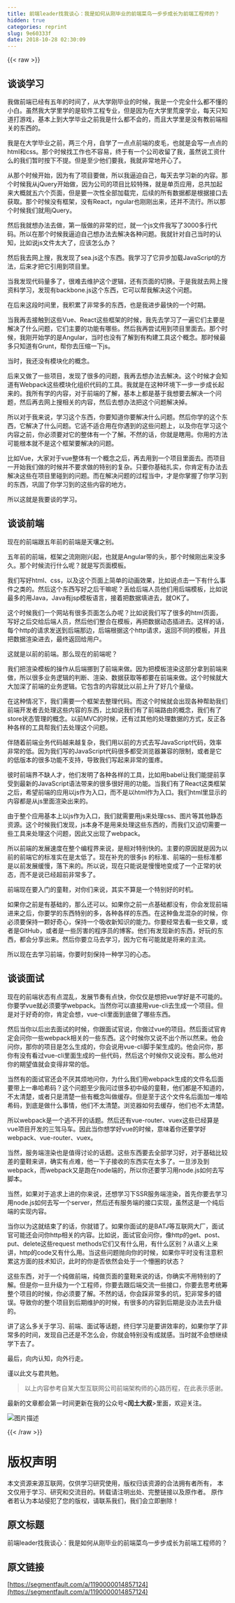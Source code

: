 ```yaml
---
title: 前端leader找我谈心：我是如何从刚毕业的前端菜鸟一步步成长为前端工程师的？
hidden: true
categories: reprint
slug: 9e60333f
date: 2018-10-28 02:30:09
---
```


{{< raw >}}
<h2 id="articleHeader0">&#x8C08;&#x8C08;&#x5B66;&#x4E60;</h2><p>&#x6211;&#x505A;&#x524D;&#x7AEF;&#x5DF2;&#x7ECF;&#x6709;&#x4E94;&#x5E74;&#x7684;&#x65F6;&#x95F4;&#x4E86;&#xFF0C;&#x4ECE;&#x5927;&#x5B66;&#x521A;&#x6BD5;&#x4E1A;&#x7684;&#x65F6;&#x5019;&#xFF0C;&#x6211;&#x662F;&#x4E00;&#x4E2A;&#x5B8C;&#x5168;&#x4EC0;&#x4E48;&#x90FD;&#x4E0D;&#x61C2;&#x7684;&#x5C0F;&#x767D;&#x3002;&#x867D;&#x7136;&#x6211;&#x5927;&#x5B66;&#x91CC;&#x5B66;&#x7684;&#x662F;&#x8F6F;&#x4EF6;&#x5DE5;&#x7A0B;&#x4E13;&#x4E1A;&#xFF0C;&#x4F46;&#x662F;&#x56E0;&#x4E3A;&#x5728;&#x5927;&#x5B66;&#x91CC;&#x8352;&#x5E9F;&#x5B66;&#x4E1A;&#xFF0C;&#x6BCF;&#x5929;&#x53EA;&#x77E5;&#x9053;&#x6253;&#x6E38;&#x620F;&#xFF0C;&#x57FA;&#x672C;&#x4E0A;&#x5230;&#x5927;&#x5B66;&#x6BD5;&#x4E1A;&#x4E4B;&#x524D;&#x6211;&#x662F;&#x4EC0;&#x4E48;&#x90FD;&#x4E0D;&#x4F1A;&#x7684;&#xFF0C;&#x800C;&#x4E14;&#x5927;&#x5B66;&#x91CC;&#x662F;&#x6CA1;&#x6709;&#x6559;&#x524D;&#x7AEF;&#x76F8;&#x5173;&#x7684;&#x4E1C;&#x897F;&#x7684;&#x3002;</p><p>&#x6211;&#x662F;&#x5728;&#x5927;&#x5B66;&#x6BD5;&#x4E1A;&#x4E4B;&#x524D;&#xFF0C;&#x4E24;&#x4E09;&#x4E2A;&#x6708;&#xFF0C;&#x81EA;&#x5B66;&#x4E86;&#x4E00;&#x70B9;&#x70B9;&#x524D;&#x7AEF;&#x7684;&#x76AE;&#x6BDB;&#xFF0C;&#x4E5F;&#x5C31;&#x662F;&#x4F1A;&#x5199;&#x4E00;&#x70B9;&#x70B9;&#x7684;html&#x548C;css&#x3002;&#x90A3;&#x4E2A;&#x65F6;&#x5019;&#x627E;&#x5DE5;&#x4F5C;&#x4E5F;&#x4E0D;&#x5BB9;&#x6613;&#xFF0C;&#x7EC8;&#x4E8E;&#x6709;&#x4E00;&#x4E2A;&#x516C;&#x53F8;&#x6536;&#x7559;&#x4E86;&#x6211;&#xFF0C;&#x867D;&#x7136;&#x8BF4;&#x5DE5;&#x8D44;&#x4EC0;&#x4E48;&#x7684;&#x6211;&#x4EEC;&#x6682;&#x65F6;&#x6309;&#x4E0B;&#x4E0D;&#x63D0;&#x3002;&#x4F46;&#x662F;&#x81F3;&#x5C11;&#x4ED6;&#x4EEC;&#x8981;&#x6211;&#xFF0C;&#x6211;&#x5C31;&#x975E;&#x5E38;&#x5730;&#x5F00;&#x5FC3;&#x4E86;&#x3002;</p><p>&#x4ECE;&#x90A3;&#x4E2A;&#x65F6;&#x5019;&#x5F00;&#x59CB;&#xFF0C;&#x56E0;&#x4E3A;&#x6709;&#x4E86;&#x9879;&#x76EE;&#x8981;&#x505A;&#xFF0C;&#x6240;&#x4EE5;&#x6211;&#x903C;&#x8FEB;&#x81EA;&#x5DF1;&#xFF0C;&#x6BCF;&#x5929;&#x53BB;&#x5B66;&#x4E60;&#x65B0;&#x7684;&#x5185;&#x5BB9;&#x3002;&#x90A3;&#x4E2A;&#x65F6;&#x5019;&#x6211;&#x4ECE;jQuery&#x5F00;&#x59CB;&#x505A;&#xFF0C;&#x56E0;&#x4E3A;&#x516C;&#x53F8;&#x7684;&#x9879;&#x76EE;&#x6BD4;&#x8F83;&#x7279;&#x6B8A;&#xFF0C;&#x5C31;&#x662F;&#x5355;&#x9875;&#x5E94;&#x7528;&#xFF0C;&#x603B;&#x5171;&#x52A0;&#x8D77;&#x6765;&#x5927;&#x6982;&#x5C31;&#x4E94;&#x516D;&#x4E2A;&#x9875;&#x9762;&#xFF0C;&#x4F46;&#x662F;&#x8981;&#x4E00;&#x6B21;&#x6027;&#x5168;&#x90E8;&#x52A0;&#x8F7D;&#x5B8C;&#xFF0C;&#x540E;&#x7EED;&#x7684;&#x6240;&#x6709;&#x6570;&#x636E;&#x90FD;&#x662F;&#x6839;&#x636E;&#x63A5;&#x53E3;&#x53BB;&#x83B7;&#x53D6;&#x3002;&#x90A3;&#x4E2A;&#x65F6;&#x5019;&#x6CA1;&#x6709;&#x6846;&#x67B6;&#xFF0C;&#x6CA1;&#x6709;React&#xFF0C;ngular&#x4E5F;&#x521A;&#x521A;&#x51FA;&#x6765;&#xFF0C;&#x8FD8;&#x5E76;&#x4E0D;&#x6D41;&#x884C;&#x3002;&#x6240;&#x4EE5;&#x90A3;&#x4E2A;&#x65F6;&#x5019;&#x6211;&#x4EEC;&#x5C31;&#x7528;jQuery&#x3002;</p><p>&#x7136;&#x540E;&#x6211;&#x5C31;&#x60F3;&#x529E;&#x6CD5;&#x53BB;&#x505A;&#xFF0C;&#x7B2C;&#x4E00;&#x7248;&#x505A;&#x7684;&#x975E;&#x5E38;&#x7684;&#x70C2;&#xFF0C;&#x5C31;&#x4E00;&#x4E2A;js&#x6587;&#x4EF6;&#x6211;&#x5199;&#x4E86;3000&#x591A;&#x884C;&#x4EE3;&#x7801;&#x3002;&#x6240;&#x4EE5;&#x5728;&#x90A3;&#x4E2A;&#x65F6;&#x5019;&#x6211;&#x903C;&#x8FEB;&#x81EA;&#x5DF1;&#x60F3;&#x529E;&#x6CD5;&#x53BB;&#x89E3;&#x51B3;&#x5404;&#x79CD;&#x95EE;&#x9898;&#x3002;&#x6211;&#x5C31;&#x9488;&#x5BF9;&#x81EA;&#x5DF1;&#x5F53;&#x65F6;&#x7684;&#x8BA4;&#x77E5;&#xFF0C;&#x6BD4;&#x5982;&#x8BF4;js&#x6587;&#x4EF6;&#x592A;&#x5927;&#x4E86;&#xFF0C;&#x5E94;&#x8BE5;&#x600E;&#x4E48;&#x529E;&#xFF1F;</p><p>&#x7136;&#x540E;&#x6211;&#x53BB;&#x7F51;&#x4E0A;&#x641C;&#xFF0C;&#x6211;&#x53D1;&#x73B0;&#x4E86;sea.js&#x8FD9;&#x4E2A;&#x4E1C;&#x897F;&#x3002;&#x6211;&#x5B66;&#x4E60;&#x4E86;&#x5B83;&#x5F02;&#x6B65;&#x52A0;&#x8F7D;JavaScript&#x7684;&#x65B9;&#x6CD5;&#xFF0C;&#x540E;&#x6765;&#x624D;&#x628A;&#x5B83;&#x5F15;&#x7528;&#x5230;&#x9879;&#x76EE;&#x91CC;&#x3002;</p><p>&#x5F53;&#x6211;&#x53D1;&#x73B0;&#x4EE3;&#x7801;&#x91CF;&#x591A;&#x4E86;&#xFF0C;&#x5F88;&#x96BE;&#x53BB;&#x7EF4;&#x62A4;&#x8FD9;&#x4E2A;&#x903B;&#x8F91;&#xFF0C;&#x8FD8;&#x6709;&#x9875;&#x9762;&#x7684;&#x5207;&#x6362;&#x3002;&#x4E8E;&#x662F;&#x6211;&#x5C31;&#x53BB;&#x7F51;&#x4E0A;&#x641C;&#x8D44;&#x6599;&#x5B66;&#x4E60;&#xFF0C;&#x53D1;&#x73B0;&#x6709;backbone.js&#x8FD9;&#x4E2A;&#x4E1C;&#x897F;&#xFF0C;&#x5B83;&#x53EF;&#x4EE5;&#x5E2E;&#x6211;&#x89E3;&#x51B3;&#x8FD9;&#x4E2A;&#x95EE;&#x9898;&#x3002;</p><p>&#x5728;&#x540E;&#x6765;&#x8FD9;&#x6BB5;&#x65F6;&#x95F4;&#x91CC;&#xFF0C;&#x6211;&#x79EF;&#x7D2F;&#x4E86;&#x975E;&#x5E38;&#x591A;&#x7684;&#x4E1C;&#x897F;&#xFF0C;&#x4E5F;&#x662F;&#x6211;&#x8FDB;&#x6B65;&#x6700;&#x5FEB;&#x7684;&#x4E00;&#x4E2A;&#x65F6;&#x671F;&#x3002;</p><p>&#x5F53;&#x6211;&#x518D;&#x53BB;&#x63A5;&#x89E6;&#x5230;&#x8FD9;&#x4E9B;Vue&#x3001;React&#x8FD9;&#x4E9B;&#x6846;&#x67B6;&#x7684;&#x65F6;&#x5019;&#xFF0C;&#x6211;&#x5148;&#x53BB;&#x5B66;&#x4E60;&#x4E86;&#x4E00;&#x904D;&#x5B83;&#x4EEC;&#x4E3B;&#x8981;&#x662F;&#x89E3;&#x51B3;&#x4E86;&#x4EC0;&#x4E48;&#x95EE;&#x9898;&#xFF0C;&#x5B83;&#x4EEC;&#x4E3B;&#x8981;&#x7684;&#x529F;&#x80FD;&#x6709;&#x54EA;&#x4E9B;&#x3002;&#x7136;&#x540E;&#x6211;&#x518D;&#x5C1D;&#x8BD5;&#x7528;&#x5230;&#x9879;&#x76EE;&#x91CC;&#x9762;&#x53BB;&#x3002;&#x90A3;&#x4E2A;&#x65F6;&#x5019;&#xFF0C;&#x6211;&#x521A;&#x5F00;&#x59CB;&#x5B66;&#x7684;&#x662F;Angular&#xFF0C;&#x5F53;&#x65F6;&#x4E5F;&#x6CA1;&#x6709;&#x4E86;&#x89E3;&#x5230;&#x6709;&#x6784;&#x5EFA;&#x5DE5;&#x5177;&#x8FD9;&#x4E2A;&#x6982;&#x5FF5;&#x3002;&#x90A3;&#x65F6;&#x5019;&#x6700;&#x591A;&#x53EA;&#x77E5;&#x9053;&#x6709;Grunt&#xFF0C;&#x5E2E;&#x4F60;&#x53BB;&#x538B;&#x7F29;&#x4E00;&#x4E0B;js&#x3002;</p><p>&#x5F53;&#x65F6;&#xFF0C;&#x6211;&#x8FD8;&#x6CA1;&#x6709;&#x6A21;&#x5757;&#x5316;&#x7684;&#x6982;&#x5FF5;&#x3002;</p><p>&#x540E;&#x6765;&#x53C8;&#x505A;&#x4E86;&#x4E00;&#x4E9B;&#x9879;&#x76EE;&#xFF0C;&#x53D1;&#x73B0;&#x4E86;&#x5F88;&#x591A;&#x7684;&#x95EE;&#x9898;&#xFF0C;&#x6211;&#x518D;&#x53BB;&#x60F3;&#x529E;&#x6CD5;&#x53BB;&#x89E3;&#x51B3;&#x3002;&#x8FD9;&#x4E2A;&#x65F6;&#x5019;&#x624D;&#x4F1A;&#x77E5;&#x9053;&#x6709;Webpack&#x8FD9;&#x4E9B;&#x6A21;&#x5757;&#x5316;&#x7EC4;&#x7EC7;&#x4EE3;&#x7801;&#x7684;&#x5DE5;&#x5177;&#x3002;&#x6211;&#x5C31;&#x662F;&#x5728;&#x8FD9;&#x79CD;&#x73AF;&#x5883;&#x4E0B;&#x4E00;&#x6B65;&#x4E00;&#x6B65;&#x6210;&#x957F;&#x8D77;&#x6765;&#x7684;&#x3002;&#x6211;&#x6240;&#x6709;&#x5B66;&#x7684;&#x5185;&#x5BB9;&#xFF0C;&#x5BF9;&#x4E8E;&#x524D;&#x7AEF;&#x7684;&#x4E86;&#x89E3;&#xFF0C;&#x57FA;&#x672C;&#x4E0A;&#x90FD;&#x662F;&#x57FA;&#x4E8E;&#x6211;&#x60F3;&#x8981;&#x53BB;&#x89E3;&#x51B3;&#x4E00;&#x4E2A;&#x95EE;&#x9898;&#xFF0C;&#x7136;&#x540E;&#x518D;&#x53BB;&#x7F51;&#x4E0A;&#x641C;&#x76F8;&#x5173;&#x7684;&#x5185;&#x5BB9;&#xFF0C;&#x7136;&#x540E;&#x53BB;&#x60F3;&#x529E;&#x6CD5;&#x628A;&#x8FD9;&#x4E2A;&#x95EE;&#x9898;&#x89E3;&#x51B3;&#x6389;&#x3002;</p><p>&#x6240;&#x4EE5;&#x5BF9;&#x4E8E;&#x6211;&#x6765;&#x8BF4;&#xFF0C;&#x5B66;&#x4E60;&#x8FD9;&#x4E2A;&#x4E1C;&#x897F;&#xFF0C;&#x4F60;&#x8981;&#x77E5;&#x9053;&#x4F60;&#x8981;&#x89E3;&#x51B3;&#x4EC0;&#x4E48;&#x95EE;&#x9898;&#x3002;&#x7136;&#x540E;&#x4F60;&#x5B66;&#x7684;&#x8FD9;&#x4E2A;&#x4E1C;&#x897F;&#xFF0C;&#x5B83;&#x89E3;&#x51B3;&#x4E86;&#x4EC0;&#x4E48;&#x95EE;&#x9898;&#x3002;&#x5B83;&#x9002;&#x4E0D;&#x9002;&#x5408;&#x7528;&#x5728;&#x4F60;&#x9047;&#x5230;&#x7684;&#x8FD9;&#x4E9B;&#x95EE;&#x9898;&#x4E0A;&#xFF0C;&#x4EE5;&#x53CA;&#x4F60;&#x5728;&#x5B66;&#x4E60;&#x8FD9;&#x4E2A;&#x5185;&#x5BB9;&#x4E4B;&#x524D;&#xFF0C;&#x4F60;&#x5FC5;&#x987B;&#x8981;&#x5BF9;&#x5B83;&#x7684;&#x6574;&#x4F53;&#x6709;&#x4E00;&#x4E2A;&#x4E86;&#x89E3;&#x3002;&#x4E0D;&#x7136;&#x7684;&#x8BDD;&#xFF0C;&#x4F60;&#x5C31;&#x662F;&#x778E;&#x7528;&#x3002;&#x4F60;&#x7528;&#x7684;&#x65B9;&#x6CD5;&#x53EF;&#x80FD;&#x6839;&#x672C;&#x5C31;&#x4E0D;&#x662F;&#x8FD9;&#x4E2A;&#x6846;&#x67B6;&#x8981;&#x89E3;&#x51B3;&#x7684;&#x95EE;&#x9898;&#x3002;</p><p>&#x6BD4;&#x5982;Vue&#xFF0C;&#x5927;&#x5BB6;&#x5BF9;&#x4E8E;vue&#x6574;&#x4F53;&#x6709;&#x4E00;&#x4E2A;&#x6982;&#x5FF5;&#x4E4B;&#x540E;&#xFF0C;&#x518D;&#x53BB;&#x7528;&#x5230;&#x4E00;&#x4E2A;&#x9879;&#x76EE;&#x91CC;&#x9762;&#x53BB;&#x3002;&#x800C;&#x9879;&#x76EE;&#x4E00;&#x5F00;&#x59CB;&#x6211;&#x4EEC;&#x505A;&#x7684;&#x65F6;&#x5019;&#x5E76;&#x4E0D;&#x8981;&#x6C42;&#x505A;&#x7684;&#x7279;&#x522B;&#x7684;&#x590D;&#x6742;&#x3002;&#x53EA;&#x8981;&#x4F60;&#x57FA;&#x7840;&#x624E;&#x5B9E;&#xFF0C;&#x4F60;&#x80AF;&#x5B9A;&#x6709;&#x529E;&#x6CD5;&#x53BB;&#x89E3;&#x51B3;&#x8FD9;&#x4E9B;&#x5728;&#x9879;&#x76EE;&#x91CC;&#x78B0;&#x5230;&#x7684;&#x95EE;&#x9898;&#x3002;&#x800C;&#x5728;&#x89E3;&#x51B3;&#x95EE;&#x9898;&#x7684;&#x8FC7;&#x7A0B;&#x5F53;&#x4E2D;&#xFF0C;&#x624D;&#x662F;&#x4F60;&#x638C;&#x63E1;&#x4E86;&#x4F60;&#x5B66;&#x4E60;&#x5230;&#x7684;&#x4E1C;&#x897F;&#xFF0C;&#x5DE9;&#x56FA;&#x4E86;&#x4F60;&#x5B66;&#x4E60;&#x5230;&#x7684;&#x8FD9;&#x4E9B;&#x5185;&#x5BB9;&#x7684;&#x5730;&#x65B9;&#x3002;</p><p>&#x6240;&#x4EE5;&#x8FD9;&#x5C31;&#x662F;&#x6211;&#x8981;&#x8C08;&#x7684;&#x5B66;&#x4E60;&#x3002;</p><h2 id="articleHeader1">&#x8C08;&#x8C08;&#x524D;&#x7AEF;</h2><p>&#x73B0;&#x5728;&#x7684;&#x524D;&#x7AEF;&#x8DDF;&#x4E94;&#x5E74;&#x524D;&#x7684;&#x524D;&#x7AEF;&#x662F;&#x5929;&#x58E4;&#x4E4B;&#x522B;&#x3002;</p><p>&#x4E94;&#x5E74;&#x524D;&#x7684;&#x524D;&#x7AEF;&#xFF0C;&#x6846;&#x67B6;&#x4E4B;&#x6D41;&#x521A;&#x521A;&#x5174;&#x8D77;&#xFF0C;&#x4E5F;&#x5C31;&#x662F;Angular&#x5E26;&#x7684;&#x5934;&#xFF0C;&#x90A3;&#x4E2A;&#x65F6;&#x5019;&#x521A;&#x51FA;&#x6765;&#x6CA1;&#x591A;&#x4E45;&#x3002;&#x90A3;&#x4E2A;&#x65F6;&#x5019;&#x6D41;&#x884C;&#x4EC0;&#x4E48;&#x5462;&#xFF1F;&#x5C31;&#x662F;&#x5199;&#x9875;&#x9762;&#x6A21;&#x677F;&#x3002;</p><p>&#x6211;&#x4EEC;&#x5199;&#x597D;html&#x3001;css&#xFF0C;&#x4EE5;&#x53CA;&#x8FD9;&#x4E2A;&#x9875;&#x9762;&#x4E0A;&#x7B80;&#x5355;&#x7684;&#x52A8;&#x753B;&#x6548;&#x679C;&#xFF0C;&#x6BD4;&#x5982;&#x8BF4;&#x70B9;&#x51FB;&#x4E00;&#x4E0B;&#x6709;&#x4EC0;&#x4E48;&#x4E8B;&#x4EF6;&#x4E4B;&#x7C7B;&#x7684;&#x3002;&#x7136;&#x540E;&#x8FD9;&#x4E2A;&#x4E1C;&#x897F;&#x5199;&#x597D;&#x4E4B;&#x540E;&#x5E72;&#x561B;&#x5462;&#xFF1F;&#x4E22;&#x7ED9;&#x540E;&#x7AEF;&#x4EBA;&#x5458;&#x4ED6;&#x4EEC;&#x7528;&#x540E;&#x7AEF;&#x6A21;&#x677F;&#xFF0C;&#x6BD4;&#x5982;&#x8BF4;&#x6700;&#x591A;&#x7684;&#x7528;Java&#xFF0C;Java&#x6709;jsp&#x6A21;&#x677F;&#x8BED;&#x8A00;&#xFF0C;&#x63A5;&#x7740;&#x628A;&#x6570;&#x636E;&#x586B;&#x8FDB;&#x53BB;&#xFF0C;&#x5C31;OK&#x4E86;&#x3002;</p><p>&#x8FD9;&#x4E2A;&#x65F6;&#x5019;&#x6211;&#x4EEC;&#x4E00;&#x4E2A;&#x7F51;&#x7AD9;&#x6709;&#x5F88;&#x591A;&#x9875;&#x9762;&#x600E;&#x4E48;&#x529E;&#x5462;&#xFF1F;&#x6BD4;&#x5982;&#x8BF4;&#x6211;&#x4EEC;&#x5199;&#x4E86;&#x5F88;&#x591A;&#x7684;html&#x9875;&#x9762;&#xFF0C;&#x5199;&#x597D;&#x4E4B;&#x540E;&#x4EA4;&#x7ED9;&#x540E;&#x7AEF;&#x4EBA;&#x5458;&#xFF0C;&#x7136;&#x540E;&#x4ED6;&#x4EEC;&#x6574;&#x5408;&#x5728;&#x6A21;&#x677F;&#xFF0C;&#x518D;&#x628A;&#x6570;&#x636E;&#x52A8;&#x6001;&#x63D2;&#x8FDB;&#x53BB;&#x3002;&#x8FD9;&#x6837;&#x7684;&#x8BDD;&#xFF0C;&#x6BCF;&#x4E2A;http&#x7684;&#x8BF7;&#x6C42;&#x53D1;&#x9001;&#x5230;&#x540E;&#x7AEF;&#x90A3;&#x8FB9;&#xFF0C;&#x540E;&#x7AEF;&#x6839;&#x636E;&#x8FD9;&#x4E2A;http&#x8BF7;&#x6C42;&#xFF0C;&#x8FD4;&#x56DE;&#x4E0D;&#x540C;&#x7684;&#x6A21;&#x677F;&#xFF0C;&#x5E76;&#x4E14;&#x628A;&#x6570;&#x636E;&#x6E32;&#x67D3;&#x8FDB;&#x53BB;&#xFF0C;&#x6700;&#x7EC8;&#x8FD4;&#x56DE;&#x7ED9;&#x7528;&#x6237;&#x3002;</p><p>&#x8FD9;&#x5C31;&#x662F;&#x4EE5;&#x524D;&#x7684;&#x524D;&#x7AEF;&#x3002;&#x90A3;&#x4E48;&#x73B0;&#x5728;&#x7684;&#x524D;&#x7AEF;&#x5462;&#xFF1F;</p><p>&#x6211;&#x4EEC;&#x628A;&#x6E32;&#x67D3;&#x6A21;&#x677F;&#x7684;&#x64CD;&#x4F5C;&#x4ECE;&#x540E;&#x7AEF;&#x632A;&#x5230;&#x4E86;&#x524D;&#x7AEF;&#x6765;&#x505A;&#x3002;&#x56E0;&#x4E3A;&#x628A;&#x6A21;&#x677F;&#x6E32;&#x67D3;&#x8FD9;&#x90E8;&#x5206;&#x62FF;&#x5230;&#x524D;&#x7AEF;&#x6765;&#x505A;&#xFF0C;&#x6240;&#x4EE5;&#x5F88;&#x591A;&#x4E1A;&#x52A1;&#x903B;&#x8F91;&#x7684;&#x5224;&#x65AD;&#x3001;&#x6E32;&#x67D3;&#x3001;&#x6570;&#x636E;&#x83B7;&#x53D6;&#x7B49;&#x90FD;&#x8981;&#x5728;&#x524D;&#x7AEF;&#x6765;&#x505A;&#x3002;&#x8FD9;&#x4E2A;&#x65F6;&#x5019;&#x5C31;&#x5927;&#x5927;&#x52A0;&#x6DF1;&#x4E86;&#x524D;&#x7AEF;&#x7684;&#x4E1A;&#x52A1;&#x903B;&#x8F91;&#x3002;&#x5B83;&#x5305;&#x542B;&#x7684;&#x5185;&#x5BB9;&#x5C31;&#x6BD4;&#x4EE5;&#x524D;&#x4E0A;&#x5347;&#x4E86;&#x597D;&#x51E0;&#x4E2A;&#x91CF;&#x7EA7;&#x3002;</p><p>&#x5728;&#x8FD9;&#x79CD;&#x60C5;&#x51B5;&#x4E0B;&#xFF0C;&#x6211;&#x4EEC;&#x9700;&#x8981;&#x4E00;&#x4E2A;&#x6846;&#x67B6;&#x53BB;&#x6574;&#x7406;&#x4EE3;&#x7801;&#x3002;&#x800C;&#x8FD9;&#x4E2A;&#x65F6;&#x5019;&#x5C31;&#x4F1A;&#x51FA;&#x73B0;&#x5404;&#x79CD;&#x5E2E;&#x52A9;&#x6211;&#x4EEC;&#x524D;&#x7AEF;&#x5F00;&#x53D1;&#x8005;&#x53BB;&#x5904;&#x7406;&#x8FD9;&#x4E9B;&#x5185;&#x5BB9;&#x7684;&#x4E1C;&#x897F;&#xFF0C;&#x6BD4;&#x5982;&#x8BF4;&#x6211;&#x4EEC;&#x6709;&#x4E86;&#x524D;&#x7AEF;&#x8DEF;&#x7531;&#x7684;&#x6982;&#x5FF5;&#xFF0C;&#x6211;&#x4EEC;&#x6709;&#x4E86;store&#x72B6;&#x6001;&#x7BA1;&#x7406;&#x7684;&#x6982;&#x5FF5;&#x3002;&#x4EE5;&#x524D;MVC&#x7684;&#x65F6;&#x5019;&#xFF0C;&#x8FD8;&#x6709;&#x8FC7;&#x5176;&#x4ED6;&#x7684;&#x5904;&#x7406;&#x6570;&#x636E;&#x7684;&#x65B9;&#x5F0F;&#xFF0C;&#x53CD;&#x6B63;&#x5404;&#x79CD;&#x5404;&#x6837;&#x7684;&#x5DE5;&#x5177;&#x5E2E;&#x6211;&#x4EEC;&#x53BB;&#x5904;&#x7406;&#x8FD9;&#x4E2A;&#x95EE;&#x9898;&#x3002;</p><p>&#x4F34;&#x968F;&#x7740;&#x524D;&#x7AEF;&#x4E1A;&#x52A1;&#x4EE3;&#x7801;&#x8D8A;&#x6765;&#x8D8A;&#x590D;&#x6742;&#xFF0C;&#x6211;&#x4EEC;&#x7528;&#x4EE5;&#x524D;&#x7684;&#x65B9;&#x5F0F;&#x53BB;&#x5199;JavaScript&#x4EE3;&#x7801;&#xFF0C;&#x6548;&#x7387;&#x975E;&#x5E38;&#x7684;&#x4F4E;&#x3002;&#x56E0;&#x4E3A;&#x6211;&#x4EEC;&#x5199;&#x7684;JavaScript&#x4EE3;&#x7801;&#x5F88;&#x591A;&#x90FD;&#x53D7;&#x6D4F;&#x89C8;&#x5668;&#x517C;&#x5BB9;&#x7684;&#x9650;&#x5236;&#xFF0C;&#x6216;&#x8005;&#x662F;&#x5B83;&#x7684;&#x4F4E;&#x7248;&#x672C;&#x7684;&#x5F88;&#x591A;&#x529F;&#x80FD;&#x4E0D;&#x652F;&#x6301;&#xFF0C;&#x5BFC;&#x81F4;&#x6211;&#x4EEC;&#x5199;&#x8D77;&#x6765;&#x975E;&#x5E38;&#x7684;&#x86CB;&#x75BC;&#x3002;</p><p>&#x5F7C;&#x65F6;&#x524D;&#x7AEF;&#x754C;&#x4E0D;&#x7F3A;&#x4EBA;&#x624D;&#xFF0C;&#x4ED6;&#x4EEC;&#x53D1;&#x660E;&#x4E86;&#x5404;&#x79CD;&#x5404;&#x6837;&#x7684;&#x5DE5;&#x5177;&#xFF0C;&#x6BD4;&#x5982;&#x7528;babel&#x8BA9;&#x6211;&#x4EEC;&#x80FD;&#x63D0;&#x524D;&#x4EAB;&#x53D7;&#x5230;&#x6700;&#x65B0;&#x7684;JavaScript&#x8BED;&#x6CD5;&#x5E26;&#x6765;&#x7684;&#x5F88;&#x591A;&#x5F88;&#x597D;&#x7528;&#x7684;&#x529F;&#x80FD;&#x3002;&#x5F53;&#x6211;&#x4EEC;&#x6709;&#x4E86;React&#x8FD9;&#x7C7B;&#x6846;&#x67B6;&#x4E4B;&#x540E;&#xFF0C;&#x5E0C;&#x671B;&#x524D;&#x7AEF;&#x7684;&#x5E94;&#x7528;&#x4EE5;js&#x4F5C;&#x4E3A;&#x5165;&#x53E3;&#xFF0C;&#x800C;&#x4E0D;&#x662F;&#x4EE5;html&#x4F5C;&#x4E3A;&#x5165;&#x53E3;&#x3002;&#x6211;&#x4EEC;html&#x91CC;&#x663E;&#x793A;&#x7684;&#x5185;&#x5BB9;&#x90FD;&#x662F;&#x4ECE;js&#x91CC;&#x9762;&#x6E32;&#x67D3;&#x51FA;&#x6765;&#x7684;&#x3002;</p><p>&#x7531;&#x4E8E;&#x6574;&#x4E2A;&#x5E94;&#x7528;&#x57FA;&#x672C;&#x4E0A;&#x4EE5;js&#x4F5C;&#x4E3A;&#x5165;&#x53E3;&#xFF0C;&#x6211;&#x4EEC;&#x5C31;&#x9700;&#x8981;&#x7528;js&#x6765;&#x5904;&#x7406;css&#x3001;&#x56FE;&#x7247;&#x7B49;&#x5176;&#x4ED6;&#x9759;&#x6001;&#x8D44;&#x6E90;&#x3002;&#x8FD9;&#x4E2A;&#x65F6;&#x5019;&#x6211;&#x4EEC;&#x53D1;&#x73B0;&#xFF0C;js&#x672C;&#x8EAB;&#x4E0D;&#x662F;&#x7528;&#x6765;&#x5904;&#x7406;&#x8FD9;&#x4E9B;&#x4E1C;&#x897F;&#x7684;&#xFF0C;&#x800C;&#x6211;&#x4EEC;&#x53C8;&#x8FEB;&#x5207;&#x9700;&#x8981;&#x4E00;&#x4E9B;&#x5DE5;&#x5177;&#x6765;&#x5904;&#x7406;&#x8FD9;&#x4E2A;&#x95EE;&#x9898;&#xFF0C;&#x56E0;&#x6B64;&#x53C8;&#x51FA;&#x73B0;&#x4E86;webpack&#x3002;</p><p>&#x6240;&#x4EE5;&#x524D;&#x7AEF;&#x7684;&#x53D1;&#x5C55;&#x901F;&#x5EA6;&#x5728;&#x6574;&#x4E2A;&#x7F16;&#x7A0B;&#x754C;&#x6765;&#x8BF4;&#xFF0C;&#x662F;&#x76F8;&#x5BF9;&#x7279;&#x522B;&#x5FEB;&#x7684;&#x3002;&#x4E3B;&#x8981;&#x7684;&#x539F;&#x56E0;&#x5C31;&#x662F;&#x56E0;&#x4E3A;&#x4EE5;&#x524D;&#x7684;&#x524D;&#x7AEF;&#x5B83;&#x7684;&#x6807;&#x51C6;&#x5B9E;&#x5728;&#x662F;&#x592A;&#x4F4E;&#x4E86;&#x3002;&#x73B0;&#x5728;&#x8865;&#x5145;&#x7684;&#x5F88;&#x591A;js &#x7684;&#x6807;&#x51C6;&#x3001;&#x524D;&#x7AEF;&#x7684;&#x4E00;&#x4E9B;&#x6807;&#x51C6;&#x90FD;&#x662F;&#x4EE5;&#x524D;&#x53D1;&#x5C55;&#x7F13;&#x6162;&#xFF0C;&#x843D;&#x4E0B;&#x6765;&#x7684;&#x3002;&#x6240;&#x4EE5;&#x8BF4;&#xFF0C;&#x73B0;&#x5728;&#x53EA;&#x80FD;&#x8BF4;&#x662F;&#x6162;&#x6162;&#x5730;&#x53D8;&#x6210;&#x4E86;&#x4E00;&#x4E2A;&#x6B63;&#x5E38;&#x7684;&#x72B6;&#x6001;&#xFF0C;&#x800C;&#x4E0D;&#x662F;&#x8BF4;&#x5DF2;&#x7ECF;&#x8D85;&#x524D;&#x975E;&#x5E38;&#x591A;&#x4E86;&#x3002;</p><p>&#x524D;&#x7AEF;&#x73B0;&#x5728;&#x8981;&#x5165;&#x95E8;&#x7684;&#x7AE5;&#x978B;&#xFF0C;&#x5BF9;&#x4F60;&#x4EEC;&#x6765;&#x8BF4;&#xFF0C;&#x5176;&#x5B9E;&#x4E0D;&#x7B97;&#x662F;&#x4E00;&#x4E2A;&#x7279;&#x522B;&#x597D;&#x7684;&#x65F6;&#x673A;&#x3002;</p><p>&#x5982;&#x679C;&#x4F60;&#x4E4B;&#x524D;&#x662F;&#x6709;&#x57FA;&#x7840;&#x7684;&#xFF0C;&#x90A3;&#x4E48;&#x8FD8;&#x53EF;&#x4EE5;&#x3002;&#x5982;&#x679C;&#x4F60;&#x4E4B;&#x524D;&#x4E00;&#x70B9;&#x57FA;&#x7840;&#x90FD;&#x6CA1;&#x6709;&#xFF0C;&#x4F60;&#x4F1A;&#x53D1;&#x73B0;&#x524D;&#x7AEF;&#x8FDB;&#x6765;&#x4E4B;&#x540E;&#xFF0C;&#x4F60;&#x8981;&#x5B66;&#x7684;&#x4E1C;&#x897F;&#x7279;&#x522B;&#x7684;&#x591A;&#xFF0C;&#x5404;&#x79CD;&#x5404;&#x6837;&#x7684;&#x4E1C;&#x897F;&#x3002;&#x5728;&#x8FD9;&#x79CD;&#x9C7C;&#x9F99;&#x6DF7;&#x6742;&#x7684;&#x65F6;&#x5019;&#xFF0C;&#x4F60;&#x5FC5;&#x987B;&#x8981;&#x4FDD;&#x6301;&#x4E00;&#x9897;&#x597D;&#x5947;&#x5FC3;&#xFF0C;&#x4FDD;&#x6301;&#x4E00;&#x4E2A;&#x5438;&#x6536;&#x65B0;&#x77E5;&#x8BC6;&#x7684;&#x80FD;&#x529B;&#x3002;&#x4F60;&#x8981;&#x7ECF;&#x5E38;&#x53BB;&#x770B;&#x4E00;&#x4E9B;&#x6587;&#x7AE0;&#xFF0C;&#x6216;&#x8005;&#x662F;GitHub&#xFF0C;&#x6216;&#x8005;&#x662F;&#x4E00;&#x4E9B;&#x5389;&#x5BB3;&#x7684;&#x7A0B;&#x5E8F;&#x5458;&#x7684;&#x535A;&#x5BA2;&#x3002;&#x4ED6;&#x4EEC;&#x6709;&#x53D1;&#x73B0;&#x65B0;&#x7684;&#x4E1C;&#x897F;&#xFF0C;&#x597D;&#x73A9;&#x7684;&#x4E1C;&#x897F;&#xFF0C;&#x90FD;&#x4F1A;&#x5206;&#x4EAB;&#x51FA;&#x6765;&#x3002;&#x7136;&#x540E;&#x4F60;&#x8981;&#x7ACB;&#x9A6C;&#x53BB;&#x5B66;&#x4E60;&#xFF0C;&#x56E0;&#x4E3A;&#x5B83;&#x6709;&#x53EF;&#x80FD;&#x5C31;&#x662F;&#x5C06;&#x6765;&#x7684;&#x4E3B;&#x6D41;&#x3002;</p><p>&#x6240;&#x4EE5;&#x73B0;&#x5728;&#x53BB;&#x5B66;&#x4E60;&#x524D;&#x7AEF;&#xFF0C;&#x4F60;&#x8981;&#x65F6;&#x523B;&#x4FDD;&#x6301;&#x4E00;&#x79CD;&#x5B66;&#x4E60;&#x7684;&#x5FC3;&#x6001;&#x3002;</p><h2 id="articleHeader2">&#x8C08;&#x8C08;&#x9762;&#x8BD5;</h2><p>&#x73B0;&#x5728;&#x7684;&#x524D;&#x7AEF;&#x72B6;&#x6001;&#x6709;&#x70B9;&#x6DF7;&#x4E71;&#xFF0C;&#x53D1;&#x5C55;&#x8282;&#x594F;&#x6709;&#x70B9;&#x5FEB;&#xFF0C;&#x4F60;&#x4EC5;&#x4EC5;&#x662F;&#x60F3;&#x628A;vue&#x5B66;&#x597D;&#x662F;&#x4E0D;&#x53EF;&#x80FD;&#x7684;&#x3002;&#x4F60;&#x8981;&#x5B66;vue&#x5C31;&#x5FC5;&#x987B;&#x8981;&#x5B66;webpack&#x3002;&#x5F53;&#x7136;&#x4F60;&#x53EF;&#x4EE5;&#x76F4;&#x63A5;&#x7528;vue-cli&#x53BB;&#x751F;&#x6210;&#x4E00;&#x4E2A;&#x9879;&#x76EE;&#x3002;&#x4F46;&#x662F;&#x5BF9;&#x4E8E;&#x597D;&#x5947;&#x7684;&#x4F60;&#xFF0C;&#x80AF;&#x5B9A;&#x4F1A;&#x60F3;&#xFF0C;vue-cli&#x91CC;&#x9762;&#x5230;&#x5E95;&#x505A;&#x4E86;&#x54EA;&#x4E9B;&#x4E1C;&#x897F;&#x3002;</p><p>&#x7136;&#x540E;&#x5F53;&#x4F60;&#x4EE5;&#x540E;&#x51FA;&#x53BB;&#x9762;&#x8BD5;&#x7684;&#x65F6;&#x5019;&#xFF0C;&#x4F60;&#x8DDF;&#x9762;&#x8BD5;&#x5B98;&#x8BF4;&#xFF0C;&#x4F60;&#x505A;&#x8FC7;vue&#x7684;&#x9879;&#x76EE;&#x3002;&#x7136;&#x540E;&#x9762;&#x8BD5;&#x5B98;&#x80AF;&#x5B9A;&#x4F1A;&#x95EE;&#x4F60;&#x4E00;&#x4E9B;webpack&#x76F8;&#x5173;&#x7684;&#x4E00;&#x4E9B;&#x4E1C;&#x897F;&#x3002;&#x8FD9;&#x4E2A;&#x65F6;&#x5019;&#x4F60;&#x53C8;&#x8BF4;&#x4E0D;&#x51FA;&#x4E2A;&#x6240;&#x4EE5;&#x7136;&#x6765;&#x3002;&#x4ED6;&#x4F1A;&#x95EE;&#x4F60;&#xFF0C;&#x90A3;&#x4F60;&#x7684;&#x9879;&#x76EE;&#x662F;&#x600E;&#x4E48;&#x751F;&#x6210;&#x7684;&#xFF0C;&#x4F60;&#x4F1A;&#x8BF4;&#x7528;vue-cli&#x811A;&#x624B;&#x67B6;&#x751F;&#x6210;&#x7684;&#x3002;&#x4ED6;&#x4F1A;&#x95EE;&#x4F60;&#xFF0C;&#x90A3;&#x4F60;&#x6709;&#x6CA1;&#x6709;&#x770B;&#x8FC7;vue-cli&#x91CC;&#x9762;&#x751F;&#x6210;&#x7684;&#x4E00;&#x4E9B;&#x4EE3;&#x7801;&#xFF0C;&#x7136;&#x540E;&#x8FD9;&#x4E2A;&#x65F6;&#x5019;&#x4F60;&#x53C8;&#x8BF4;&#x6CA1;&#x6709;&#x3002;&#x90A3;&#x4E48;&#x4ED6;&#x5BF9;&#x4F60;&#x7684;&#x671F;&#x671B;&#x503C;&#x5C31;&#x4F1A;&#x53D8;&#x5F97;&#x975E;&#x5E38;&#x7684;&#x4F4E;&#x3002;</p><p>&#x5F53;&#x7136;&#x6709;&#x7684;&#x9762;&#x8BD5;&#x5B98;&#x8FD8;&#x4F1A;&#x4E0D;&#x538C;&#x5176;&#x70E6;&#x5730;&#x95EE;&#x4F60;&#xFF0C;&#x4E3A;&#x4EC0;&#x4E48;&#x6211;&#x4EEC;&#x7528;webpack&#x751F;&#x6210;&#x7684;&#x6587;&#x4EF6;&#x540D;&#x540E;&#x9762;&#x8981;&#x5E26;&#x4E0A;&#x4E00;&#x4E32;&#x54C8;&#x5E0C;&#x7801;&#xFF1F;&#x8FD9;&#x4E2A;&#x95EE;&#x9898;&#x81F3;&#x5C11;&#x6211;&#x95EE;&#x8FC7;&#x5F88;&#x591A;&#x521D;&#x4E2D;&#x7EA7;&#x7684;&#x7AE5;&#x978B;&#xFF0C;&#x4ED6;&#x4EEC;&#x90FD;&#x662F;&#x4E0D;&#x77E5;&#x9053;&#x7684;&#xFF0C;&#x4E0D;&#x592A;&#x6E05;&#x695A;&#xFF0C;&#x6216;&#x8005;&#x53EA;&#x662F;&#x6E05;&#x695A;&#x4E00;&#x4E9B;&#x6709;&#x6982;&#x5FF5;&#x53EB;&#x505A;&#x7F13;&#x5B58;&#x3002;&#x4F46;&#x662F;&#x81F3;&#x4E8E;&#x8FD9;&#x4E2A;&#x6587;&#x4EF6;&#x540D;&#x540E;&#x9762;&#x52A0;&#x4E00;&#x5806;&#x54C8;&#x5E0C;&#x7801;&#xFF0C;&#x5230;&#x5E95;&#x662F;&#x505A;&#x4EC0;&#x4E48;&#x4E8B;&#x60C5;&#xFF0C;&#x4ED6;&#x4EEC;&#x4E0D;&#x592A;&#x6E05;&#x695A;&#x3002;&#x6D4F;&#x89C8;&#x5668;&#x5982;&#x4F55;&#x53BB;&#x7F13;&#x5B58;&#xFF0C;&#x4ED6;&#x4EEC;&#x4E5F;&#x4E0D;&#x592A;&#x6E05;&#x695A;&#x3002;</p><p>&#x6240;&#x4EE5;webpack&#x662F;&#x4E00;&#x4E2A;&#x9003;&#x4E0D;&#x5F00;&#x7684;&#x8BDD;&#x9898;&#x3002;&#x7136;&#x540E;&#x8FD8;&#x6709;vue-router&#x3001;vuex&#x8FD9;&#x4E9B;&#x5DF2;&#x7ECF;&#x7B97;&#x662F;vue&#x9879;&#x76EE;&#x5F00;&#x53D1;&#x7684;&#x4E09;&#x9A7E;&#x9A6C;&#x8F66;&#x3002;&#x56E0;&#x6B64;&#x5F53;&#x4F60;&#x60F3;&#x5B66;&#x597D;vue&#x7684;&#x65F6;&#x5019;&#xFF0C;&#x610F;&#x5473;&#x7740;&#x4F60;&#x8FD8;&#x8981;&#x5B66;&#x597D;webpack&#x3001;vue-router&#x3001;vuex&#x3002;</p><p>&#x5F53;&#x7136;&#xFF0C;&#x670D;&#x52A1;&#x7AEF;&#x6E32;&#x67D3;&#x4E5F;&#x662F;&#x503C;&#x5F97;&#x8BA8;&#x8BBA;&#x7684;&#x8BDD;&#x9898;&#x3002;&#x8FD9;&#x4E9B;&#x4E1C;&#x897F;&#x8981;&#x53BB;&#x5168;&#x90E8;&#x5B66;&#x4E60;&#x597D;&#xFF0C;&#x5BF9;&#x4E8E;&#x57FA;&#x7840;&#x6BD4;&#x8F83;&#x5DEE;&#x7684;&#x7AE5;&#x978B;&#x6765;&#x8BB2;&#xFF0C;&#x786E;&#x5B9E;&#x6709;&#x70B9;&#x96BE;&#xFF0C;&#x4ED6;&#x4E00;&#x4E0B;&#x5B50;&#x63A5;&#x6536;&#x7684;&#x4E1C;&#x897F;&#x5B9E;&#x5728;&#x592A;&#x591A;&#x4E86;&#x3002;&#x4E00;&#x65E6;&#x6D89;&#x53CA;&#x5230;webpack&#xFF0C;&#x800C;webpack&#x53C8;&#x662F;&#x8DD1;&#x5728;node&#x7AEF;&#x7684;&#xFF0C;&#x6240;&#x4EE5;&#x4F60;&#x8FD8;&#x8981;&#x5B66;&#x4E60;&#x7528;node.js&#x5982;&#x4F55;&#x53BB;&#x5199;&#x811A;&#x672C;&#x3002;</p><p>&#x5F53;&#x7136;&#xFF0C;&#x5982;&#x679C;&#x5BF9;&#x4E8E;&#x8FFD;&#x6C42;&#x4E0A;&#x8FDB;&#x7684;&#x4F60;&#x6765;&#x8BF4;&#xFF0C;&#x8FD8;&#x60F3;&#x5B66;&#x4E60;&#x4E0B;SSR&#x670D;&#x52A1;&#x7AEF;&#x6E32;&#x67D3;&#xFF0C;&#x9996;&#x5148;&#x4F60;&#x8981;&#x53BB;&#x5B66;&#x4E60;&#x7528;node.js&#x5982;&#x4F55;&#x53BB;&#x5199;&#x4E00;&#x4E2A;server&#xFF0C;&#x7136;&#x540E;&#x8FD8;&#x6709;&#x670D;&#x52A1;&#x7AEF;&#x7684;&#x63A5;&#x53E3;&#x5B9E;&#x73B0;&#xFF0C;&#x867D;&#x7136;&#x8FD9;&#x662F;&#x4E00;&#x4E2A;&#x7EAF;&#x540E;&#x7AEF;&#x7684;&#x5B9E;&#x73B0;&#x5185;&#x5BB9;&#x3002;</p><p>&#x5F53;&#x4F60;&#x4EE5;&#x4E3A;&#x8FD9;&#x5C31;&#x7ED3;&#x675F;&#x4E86;&#x7684;&#x8BDD;&#xFF0C;&#x4F60;&#x5C31;&#x9519;&#x4E86;&#x3002;&#x5982;&#x679C;&#x4F60;&#x9762;&#x8BD5;&#x7684;&#x662F;BATJ&#x7B49;&#x4E92;&#x8054;&#x7F51;&#x5927;&#x5382;&#xFF0C;&#x9762;&#x8BD5;&#x5B98;&#x53EF;&#x80FD;&#x8FD8;&#x4F1A;&#x95EE;&#x4F60;http&#x76F8;&#x5173;&#x7684;&#x5185;&#x5BB9;&#x3002;&#x6BD4;&#x5982;&#x8BF4;&#xFF0C;&#x9762;&#x8BD5;&#x5B98;&#x4F1A;&#x95EE;&#x4F60;&#xFF0C;&#x50CF;http&#x7684;get&#x3001;post&#x3001;put&#x3001;delete&#x8FD9;&#x4E9B;request methods&#x5B83;&#x4EEC;&#x53C8;&#x6709;&#x4EC0;&#x4E48;&#x7528;&#xFF0C;&#x6709;&#x4EC0;&#x4E48;&#x533A;&#x522B;&#xFF1F;&#x4ECE;&#x8BED;&#x4E49;&#x4E0A;&#x6765;&#x8BB2;&#xFF0C;http&#x7684;code&#x53C8;&#x6709;&#x4EC0;&#x4E48;&#x7528;&#x3002;&#x5F53;&#x8FD9;&#x4E9B;&#x95EE;&#x9898;&#x629B;&#x5411;&#x4F60;&#x7684;&#x65F6;&#x5019;&#xFF0C;&#x5982;&#x679C;&#x4F60;&#x5E73;&#x65F6;&#x6CA1;&#x6709;&#x6CE8;&#x610F;&#x79EF;&#x7D2F;&#x8FD9;&#x65B9;&#x9762;&#x7684;&#x6280;&#x672F;&#x77E5;&#x8BC6;&#xFF0C;&#x6B64;&#x65F6;&#x7684;&#x4F60;&#x662F;&#x5426;&#x4F9D;&#x7136;&#x4F1A;&#x5904;&#x4E8E;&#x4E00;&#x4E2A;&#x61F5;&#x5708;&#x7684;&#x72B6;&#x6001;&#xFF1F;</p><p>&#x8FD9;&#x4E9B;&#x4E1C;&#x897F;&#xFF0C;&#x5BF9;&#x4E8E;&#x4E00;&#x4E2A;&#x7EAF;&#x505A;&#x524D;&#x7AEF;&#xFF0C;&#x7EAF;&#x505A;&#x9875;&#x9762;&#x7684;&#x7AE5;&#x978B;&#x6765;&#x8BF4;&#x7684;&#x8BDD;&#xFF0C;&#x4F60;&#x786E;&#x5B9E;&#x4E0D;&#x7528;&#x7279;&#x522B;&#x7684;&#x4E86;&#x89E3;&#x3002;&#x4F46;&#x662F;&#x4F60;&#x4E00;&#x65E6;&#x5347;&#x7EA7;&#x4E3A;&#x4E00;&#x4E2A;&#x5DE5;&#x7A0B;&#x5E08;&#xFF0C;&#x4F60;&#x8981;&#x53BB;&#x8DDF;&#x540E;&#x7AEF;&#x4EA4;&#x6D41;&#x4E00;&#x4E9B;&#x63A5;&#x53E3;&#xFF0C;&#x4F60;&#x8981;&#x53BB;&#x601D;&#x8003;&#x7EDF;&#x7B79;&#x6574;&#x4E2A;&#x9879;&#x76EE;&#x7684;&#x65F6;&#x5019;&#xFF0C;&#x4F60;&#x5FC5;&#x987B;&#x8981;&#x4E86;&#x89E3;&#x3002;&#x4E0D;&#x7136;&#x7684;&#x8BDD;&#xFF0C;&#x4F60;&#x4F1A;&#x8E29;&#x975E;&#x5E38;&#x591A;&#x7684;&#x5751;&#xFF0C;&#x72AF;&#x975E;&#x5E38;&#x591A;&#x7684;&#x9519;&#x8BEF;&#x3002;&#x5BFC;&#x81F4;&#x4F60;&#x7684;&#x6574;&#x4E2A;&#x9879;&#x76EE;&#x5230;&#x540E;&#x671F;&#x7EF4;&#x62A4;&#x7684;&#x65F6;&#x5019;&#xFF0C;&#x6709;&#x5F88;&#x591A;&#x7684;&#x5185;&#x5BB9;&#x5230;&#x540E;&#x671F;&#x662F;&#x6CA1;&#x529E;&#x6CD5;&#x53BB;&#x5347;&#x7EA7;&#x7684;&#x3002;</p><p>&#x8BB2;&#x4E86;&#x8FD9;&#x4E48;&#x591A;&#x5173;&#x4E8E;&#x5B66;&#x4E60;&#x3001;&#x524D;&#x7AEF;&#x3001;&#x9762;&#x8BD5;&#x7B49;&#x8BDD;&#x9898;&#xFF0C;&#x7EC8;&#x5F52;&#x5B66;&#x4E60;&#x662F;&#x8981;&#x8BB2;&#x6548;&#x7387;&#x7684;&#xFF0C;&#x5982;&#x679C;&#x4F60;&#x5B66;&#x4E86;&#x975E;&#x5E38;&#x591A;&#x7684;&#x65F6;&#x95F4;&#xFF0C;&#x53D1;&#x73B0;&#x81EA;&#x5DF1;&#x8FD8;&#x662F;&#x4E0D;&#x600E;&#x4E48;&#x4F1A;&#xFF0C;&#x4F60;&#x5C31;&#x4F1A;&#x7279;&#x522B;&#x6CA1;&#x6709;&#x6210;&#x5C31;&#x611F;&#x3002;&#x5F53;&#x65F6;&#x5C31;&#x4E0D;&#x4F1A;&#x60F3;&#x7EE7;&#x7EED;&#x5B66;&#x4E0B;&#x53BB;&#x4E86;&#x3002;</p><p>&#x6700;&#x540E;&#xFF0C;&#x5411;&#x5185;&#x8BA4;&#x77E5;&#xFF0C;&#x5411;&#x5916;&#x884C;&#x8D70;&#x3002;</p><p>&#x8C28;&#x4EE5;&#x6B64;&#x6587;&#x4E0E;&#x541B;&#x5171;&#x52C9;&#x3002;</p><blockquote>&#x4EE5;&#x4E0A;&#x5185;&#x5BB9;&#x53C2;&#x8003;&#x81EA;&#x67D0;&#x5927;&#x578B;&#x4E92;&#x8054;&#x7F51;&#x516C;&#x53F8;&#x524D;&#x7AEF;&#x67B6;&#x6784;&#x5E08;&#x7684;&#x5FC3;&#x8DEF;&#x5386;&#x7A0B;&#xFF0C;&#x5728;&#x6B64;&#x8868;&#x793A;&#x611F;&#x8C22;&#x3002;</blockquote><p>&#x6700;&#x65B0;&#x7684;&#x6587;&#x7AE0;&#x90FD;&#x4F1A;&#x7B2C;&#x4E00;&#x65F6;&#x95F4;&#x66F4;&#x65B0;&#x5728;&#x6211;&#x7684;&#x516C;&#x4F17;&#x53F7;&lt;<strong>&#x95F0;&#x571F;&#x5927;&#x53D4;</strong>&gt;&#x91CC;&#x9762;&#xFF0C;&#x6B22;&#x8FCE;&#x5173;&#x6CE8;&#x3002;</p><p><span class="img-wrap"><img data-src="/img/bVbavbb?w=344&amp;h=344" src="https://static.alili.tech/img/bVbavbb?w=344&amp;h=344" alt="&#x56FE;&#x7247;&#x63CF;&#x8FF0;" title="&#x56FE;&#x7247;&#x63CF;&#x8FF0;" style="cursor:pointer;display:inline"></span></p>
{{< /raw >}}

# 版权声明
本文资源来源互联网，仅供学习研究使用，版权归该资源的合法拥有者所有，
本文仅用于学习、研究和交流目的。转载请注明出处、完整链接以及原作者。
原作者若认为本站侵犯了您的版权，请联系我们，我们会立即删除！

## 原文标题
前端leader找我谈心：我是如何从刚毕业的前端菜鸟一步步成长为前端工程师的？

## 原文链接
[https://segmentfault.com/a/1190000014857124](https://segmentfault.com/a/1190000014857124)

